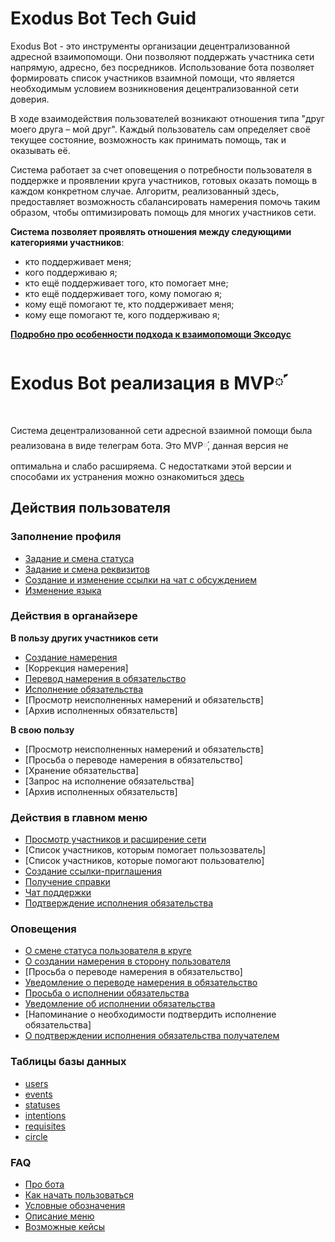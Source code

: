 # Exodus Bot Tech Guid

Exodus Bot -  это инструменты организации децентрализованной адресной взаимопомощи. Они позволяют поддержать участника сети напрямую, адресно, без посредников.
Использование бота позволяет формировать список участников взаимной помощи, что является необходимым условием возникновения децентрализованной сети доверия.

В ходе взаимодействия пользователей возникают отношения типа "друг моего друга – мой друг".
Каждый пользователь сам определяет своё текущее состояние, возможность как принимать помощь, так и оказывать её.

Система работает за счет оповещения о потребности пользователя в поддержке и проявлении круга участников, готовых оказать помощь в каждом конкретном случае.
Алгоритм, реализованный здесь, предоставляет возможность сбалансировать намерения помочь таким образом, чтобы оптимизировать помощь для многих участников сети. 

__Система позволяет проявлять отношения между следующими категориями участников__:

- кто поддерживает меня;
- кого поддерживаю я;
- кто ещё поддерживает того, кто помогает мне;
- кто ещё поддерживает того, кому помогаю я;
- кому ещё помогают те, кто поддерживает меня;
- кому еще помогают те, кого поддерживаю я;

[__Подробно про особенности подхода к взаимопомощи Эксодус__](feature_of_system/feature_of_system.md )

# Exodus Bot реализация в MVP༹

Система децентрализованной сети адресной взаимной помощи была реализована в виде телеграм бота. Это MVP༹, данная версия не  оптимальна и слабо расширяема. С  недостатками этой версии и способами их устранения  можно ознакомиться [здесь](bad_and_feature.md) 

## Действия пользователя

### Заполнение профиля
- [Задание и смена статуса](actions/change_status.md)
- [Задание и смена реквизитов](actions/change_requisites.md)
- [Создание и изменение ссылки на чат с обсуждением](actions/change_chat_link.md)
- [Изменение языка](actions/change_language.md)

### Действия в органайзере
**В пользу других участников сети**
- [Создание намерения](actions/create_intent.md)
- [Коррекция намерения]
- [Перевод намерения в обязательство](actions/creation_of_obligation.md)
- [Исполнение обязательства](actions/money_transfer.md)
- [Просмотр неисполненных намерений и обязательств]
- [Архив исполненных обязательств]

**В свою пользу**
- [Просмотр неисполненных намерений и обязательств]
- [Просьба о переводе намерения в обязательство]
- [Хранение обязательства]
- [Запрос на исполнение обязательства]
- [Архив исполненных обязательств]

### Действия в главном меню
- [Просмотр участников и расширение сети](actions/show_circle.md)
- [Список участников, которым помогает пользозватель]
- [Список участников, которые помогают пользователю]
- [Создание ссылки-приглашения](actions/create_invite.md)
- [Получение справки](actions/faq.md)
- [Чат поддержки](actions/support_chat.md)
- [Подтверждение исполнения обязательства](actions/confirmation_of_transfer.md)


### Оповещения
- [О смене статуса пользователя в круге](notifications/status_changed.md)
- [О создании намерения в сторону пользователя](notifications/intention_created.md)
- [Просьба о переводе намерения в обязательство]
- [Уведомление о переводе намерения в обязательство](notifications/obligation_created.md)
- [Просьба о исполнении обязательства](notifications/reminder_of_obligation.md)
- [Уведомление об исполнении обязательства](notifications/money_transferred.md)
- [Напоминание о необходимости подтвердить исполнение обязательства]
- [О подтверждении исполнения обязательства получателем](notifications/money_received.md)


### Таблицы базы данных
- [users](tables/users.md)
- [events](tables/events.md)
- [statuses](tables/statuses.md)
- [intentions](tables/intentions.md)
- [requisites](tables/requisites.md)
- [circle](tables/circle.md)


### FAQ
- [Про бота](faq/about_bot.md)
- [Как начать пользоваться](faq/how_start.md)
- [Условные обозначения](faq/conventions.md)
- [Описание меню](faq/menu.md)
- [Возможные кейсы](faq/cases.md)
